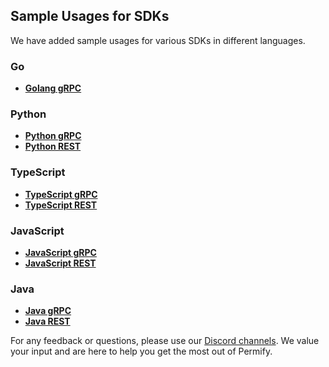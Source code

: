 ## Sample Usages for SDKs

We have added sample usages for various SDKs in different languages.

### Go
- **[Golang gRPC](https://github.com/Permify/permify/tree/master/sdk/go/grpc)**

### Python
- **[Python gRPC](https://github.com/Permify/permify/tree/master/sdk/python/grpc)**
- **[Python REST](https://github.com/Permify/permify/tree/master/sdk/python/rest)**

### TypeScript
- **[TypeScript gRPC](https://github.com/Permify/permify/tree/master/sdk/typescript/grpc)**
- **[TypeScript REST](https://github.com/Permify/permify/tree/master/sdk/typescript/rest)**

### JavaScript
- **[JavaScript gRPC](https://github.com/Permify/permify/tree/master/sdk/javascript/grpc)**
- **[JavaScript REST](https://github.com/Permify/permify/tree/master/sdk/javascript/rest)**

### Java
- **[Java gRPC](https://github.com/Permify/permify/tree/master/sdk/java/grpc)**
- **[Java REST](https://github.com/Permify/permify/tree/master/sdk/java/rest)**


For any feedback or questions, please use our [Discord channels](https://discord.gg/n6KfzYxhPp). We value your input and are here to help you get the most out of Permify.
